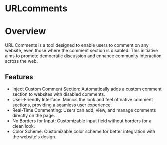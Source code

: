 # URLcomments

<h1>Overview</h1>
<p>URL Comments is a tool designed to enable users to comment on any website, even those where the comment section is disabled. This initiative aims to promote democratic discussion and enhance community interaction across the web.
</p>

<h2>Features</h2>
<ul><li>
Inject Custom Comment Section: Automatically adds a custom comment section to websites with disabled comments.</li>
<li>User-Friendly Interface: Mimics the look and feel of native comment sections, providing a seamless user experience.</li>
<li>Real-Time Commenting: Users can add, view, and manage comments directly on the page.</li>
<li>No Borders for Input: Customizable input field without borders for a clean look.</li>
<li>Color Scheme: Customizable color scheme for better integration with the website's design.</li>




  
</ul>
